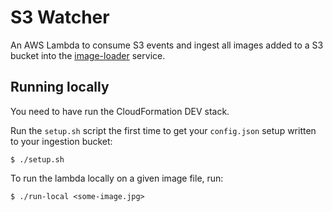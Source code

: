 # S3 Watcher

An AWS Lambda to consume S3 events and ingest all images added to a
S3 bucket into the [image-loader](../image-loader) service.

## Running locally

You need to have run the CloudFormation DEV stack.

Run the `setup.sh` script the first time to get your `config.json`
setup written to your ingestion bucket:

```
$ ./setup.sh
```

To run the lambda locally on a given image file, run:

```
$ ./run-local <some-image.jpg>
```
